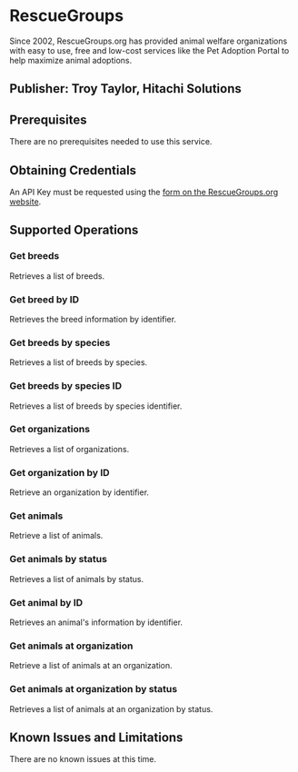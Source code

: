# RescueGroups
Since 2002, RescueGroups.org has provided animal welfare organizations with easy to use, free and low-cost services like the Pet Adoption Portal to help maximize animal adoptions.

## Publisher: Troy Taylor, Hitachi Solutions

## Prerequisites
There are no prerequisites needed to use this service.

## Obtaining Credentials
An API Key must be requested using the [form on the RescueGroups.org website](https://rescuegroups.org/services/request-an-api-key/).

## Supported Operations
### Get breeds
Retrieves a list of breeds.
### Get breed by ID
Retrieves the breed information by identifier.
### Get breeds by species
Retrieves a list of breeds by species.
### Get breeds by species ID
Retrieves a list of breeds by species identifier.
### Get organizations
Retrieves a list of organizations.
### Get organization by ID
Retrieve an organization by identifier.
### Get animals
Retrieve a list of animals.
### Get animals by status
Retrieves a list of animals by status.
### Get animal by ID
Retrieves an animal's information by identifier.
### Get animals at organization
Retrieve a list of animals at an organization.
### Get animals at organization by status
Retrieves a list of animals at an organization by status.

## Known Issues and Limitations
There are no known issues at this time.
